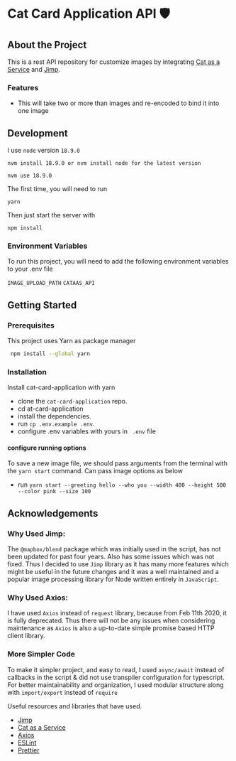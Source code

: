 # Cat Card Application API 🛡️

## About the Project

This is a rest API repository for customize images by integrating [Cat as a Service](https://cataas.com/) and [Jimp](https://github.com/oliver-moran/jimp#readme).

### Features

- This will take two or more than images and re-encoded to bind it into one image

## Development

I use `node` version `18.9.0`

```
nvm install 18.9.0 or nvm install node for the latest version
```

```
nvm use 18.9.0
```

The first time, you will need to run

```
yarn
```

Then just start the server with

```
npm install
```

### Environment Variables

To run this project, you will need to add the following environment variables to your .env file

`IMAGE_UPLOAD_PATH`
`CATAAS_API`

## Getting Started

### Prerequisites

This project uses Yarn as package manager

```bash
 npm install --global yarn

```

### Installation

Install cat-card-application with yarn

- clone the `cat-card-application` repo.
- cd at-card-application
- install the dependencies.
- run `cp .env.example .env`.
- configure .env variables with yours in ` .env` file

#### configure running options

To save a new image file, we should pass arguments from the terminal with the `yarn start` command. Can pass image options as below

- run `yarn start --greeting hello --who you --width 400 --height 500 --color pink --size 100`

## Acknowledgements

### Why Used Jimp:

The `@mapbox/blend` package which was initially used in the script, has not been updated for past four years. Also has some issues which was not fixed. Thus I decided to use `Jimp` library as it has many more features which might be useful in the future changes and it was a well maintained and a popular image processing library for Node written entirely in `JavaScript`.

### Why Used Axios:

I have used `Axios` instead of `request` library, because from Feb 11th 2020, it is fully deprecated. Thus there will not be any issues when considering maintenance as `Axios` is also a up-to-date simple promise based HTTP client library.

### More Simpler Code

To make it simpler project, and easy to read, I used `async/await` instead of callbacks in the script & did not use transpiler configuration for typescript. For better maintainability and organization, I used modular structure along with `import/export` instead of `require`

Useful resources and libraries that have used.

- [Jimp](https://github.com/oliver-moran/jimp#readme)
- [Cat as a Service](https://cataas.com/)
- [Axios](https://github.com/axios/axios#axios)
- [ESLint](https://github.com/eslint/eslint#eslint)
- [Prettier](https://github.com/prettier/prettier)
